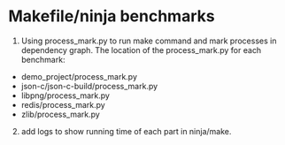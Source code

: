 # Makefile/ninja benchmarks
1. Using process_mark.py to run make command and mark processes in dependency graph.
The location of the process_mark.py for each benchmark:
- demo_project/process_mark.py
- json-c/json-c-build/process_mark.py
- libpng/process_mark.py
- redis/process_mark.py
- zlib/process_mark.py
2. add logs to show running time of each part in ninja/make.